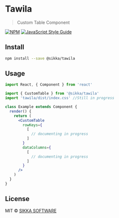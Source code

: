 # Tawila

> Custom Table Component

[![NPM](https://img.shields.io/npm/v/tawila.svg)](https://www.npmjs.com/package/@sikka/tawila) [![JavaScript Style Guide](https://img.shields.io/badge/code_style-standard-brightgreen.svg)](https://standardjs.com)

## Install

```bash
npm install --save @sikka/tawila
```

## Usage

```jsx
import React, { Component } from 'react'

import { CustomTable } from '@sikka/tawila'
import 'tawila/dist/index.css' //Still in progress

class Example extends Component {
  render() {
    return (
      <CustomTable
        rowKeys={
          [
            // documenting in progress
          ]
        }
        dataColumns={
          [
            // documenting in progress
          ]
        }
      />
    )
  }
}
```

## License

MIT © [SIKKA SOFTWARE](https://sikka.sa)
